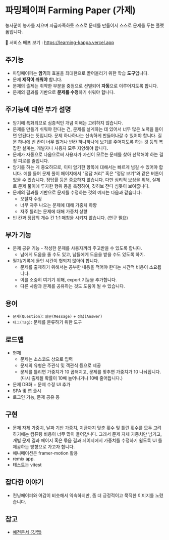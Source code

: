 # 파밍페이퍼 Farming Paper (가제)

농사꾼이 농사를 지으며 자급자족하듯 스스로 문제를 만들어서 스스로 문제를 푸는 플랫폼입니다.

🚀 서비스 배포 보기 : <https://learning-kappa.vercel.app>

## 주기능

- 파밍페이퍼는 **암기**의 효율을 최대한으로 끌어올리기 위한 학습 **도구**입니다.
- 문제 **제작이 쉬워야** 합니다.
- 문제의 출제는 취약한 부분을 중점으로 선별되어 **자동**으로 이루어지도록 합니다.
- 문제의 결과를 기반으로 **문제를 수정**하기 쉬워야 합니다.

## 주기능에 대한 부가 설명

- 암기에 특화되므로 심층적인 개념 이해는 고려하지 않습니다.
- 문제를 만들기 쉬워야 한다는 건, 문제를 설계하는 데 있어서 너무 많은 노력을 들이면 안된다는 뜻입니다. 문제 하나하나는 신속하게 만들어나갈 수 있어야 합니다. 질문 하나에 빈 칸이 너무 많거나 빈칸 하나하나에 보기를 주어지도록 하는 것 등의 복잡한 설계는, 개발자나 사용자 모두 지양해야 합니다.
- 문제가 자동으로 나옴으로써 사용자가 자신이 모르는 문제를 찾아 선택해야 하는 결정 피로를 줄입니다.
- 암기를 하는 게 중요하므로, 이미 암기한 항목에 대해서는 빠르게 넘길 수 있어야 합니다. 예를 들어 문제 풀이 페이지에서 "정답 처리" 혹은 "정답 보기"와 같은 버튼이 있을 수 있습니다. 정답률 등은 중요하지 않습니다. 다만 심리적 보상을 위해, 실제로 문제 풀이에 투자한 행위 등을 측정하여, 깃허브 잔디 심듯이 보여줍니다.
- 문제의 결과를 기반으로 문제를 수정하는 것의 예시는 다음과 같습니다:
   - 오탈자 수정
   - 너무 자주 나오는 문제에 대해 가중치 하향
   - 자주 틀리는 문제에 대해 가중치 상향
- 빈 칸과 정답의 개수 간 1:1 매칭을 시키지 않습니다. (연구 필요)

## 부가 기능

- 문제 공유 기능 - 작성한 문제를 사용자끼리 주고받을 수 있도록 합니다.
   - 남에게 도움을 줄 수도 있고, 남들에게 도움을 받을 수도 있도록 하기.
- 필기/기록에 들인 시간이 헛되지 않아야 합니다.
   - 문제를 출제하기 위해서는 공부한 내용을 적어야 한다는 시간적 비용이 소요됩니다.
   - 이를 소중히 여기기 위해, export 기능을 추가합니다.
   - 다른 사람과 문제를 공유하는 것도 도움이 될 수 있습니다.

## 용어

- `문제(Question)`: `질문(Message)` + `정답(Answer)`
- `태그(Tag)`: 문제를 분류하기 위한 도구

## 로드맵

- 현재
   - 문제는 소스코드 상으로 입력
   - 문제의 유형은 주관식 및 객관식 등으로 제공
   - 문제를 틀리면 가중치가 10 곱해지고, 문제를 맞추면 가중치가 10 나눠집니다. (다시 출제될 확률이 10배 늘어나거나 10배 줄어듭니다.)
- 문제 DB화 + 문제 수정 UI 추가
- SPA 및 앱 출시
- 로그인 기능, 문제 공유 등

## 구현

- 문제 자체 가중치, 날짜 기반 가중치, 지금까지 맞춘 횟수 및 틀린 횟수를 모두 고려하기에는 컴퓨팅 비용이 너무 많이 들어갑니다. 그래서 문제 자체 가중치만 남기고, 개별 문제 결과 페이지 혹은 묶음 결과 페이지에서 가중치를 수정하기 쉽도록 UI 를 제공하는 방향으로 가고자 합니다.
- 애니메이션은 framer-motion 활용
- remix app. 
- 테스트는 vitest



## 잡다한 이야기

- 컨닝페이퍼와 어감이 비슷해서 익숙하지만, 좀 더 긍정적이고 묵직한 이미지를 노렸습니다.


## 참고

- [예전문서 (깃랩)](https://gitlab.com/EzKorry/kestion/-/wikis/home)
